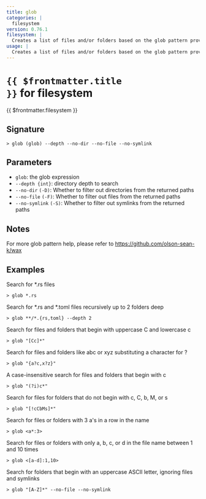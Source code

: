 ```yaml
---
title: glob
categories: |
  filesystem
version: 0.76.1
filesystem: |
  Creates a list of files and/or folders based on the glob pattern provided.
usage: |
  Creates a list of files and/or folders based on the glob pattern provided.
---
```


# <code>{{ $frontmatter.title }}</code> for filesystem

<div class='command-title'>{{ $frontmatter.filesystem }}</div>

## Signature

```> glob (glob) --depth --no-dir --no-file --no-symlink```

## Parameters

 -  `glob`: the glob expression
 -  `--depth {int}`: directory depth to search
 -  `--no-dir` `(-D)`: Whether to filter out directories from the returned paths
 -  `--no-file` `(-F)`: Whether to filter out files from the returned paths
 -  `--no-symlink` `(-S)`: Whether to filter out symlinks from the returned paths

## Notes
For more glob pattern help, please refer to https://github.com/olson-sean-k/wax
## Examples

Search for *.rs files
```shell
> glob *.rs
```

Search for *.rs and *.toml files recursively up to 2 folders deep
```shell
> glob **/*.{rs,toml} --depth 2
```

Search for files and folders that begin with uppercase C and lowercase c
```shell
> glob "[Cc]*"
```

Search for files and folders like abc or xyz substituting a character for ?
```shell
> glob "{a?c,x?z}"
```

A case-insensitive search for files and folders that begin with c
```shell
> glob "(?i)c*"
```

Search for files for folders that do not begin with c, C, b, M, or s
```shell
> glob "[!cCbMs]*"
```

Search for files or folders with 3 a's in a row in the name
```shell
> glob <a*:3>
```

Search for files or folders with only a, b, c, or d in the file name between 1 and 10 times
```shell
> glob <[a-d]:1,10>
```

Search for folders that begin with an uppercase ASCII letter, ignoring files and symlinks
```shell
> glob "[A-Z]*" --no-file --no-symlink
```
